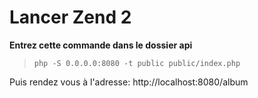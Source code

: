 
# Lancer Zend 2


**Entrez cette commande dans le dossier api**
> `php -S 0.0.0.0:8080 -t public public/index.php`

Puis rendez vous à l'adresse: 
 http://localhost:8080/album
